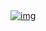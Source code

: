 <a href="https://DigitalHealthCare.github.io/">
  <img src="https://github-production-user-asset-6210df.s3.amazonaws.com/138739487/253930655-46a9fc24-c399-4bdf-8f7e-7116b8a79800.png" alt="img">
</a>
<!-- <a href="https://DigitalHealthCare.github.io/">
  <img src="https://github-production-user-asset-6210df.s3.amazonaws.com/138739487/253333286-833d6d54-62e3-4b67-ac1e-11edc53ec359.gif" alt="gif">
</a>
 -->
